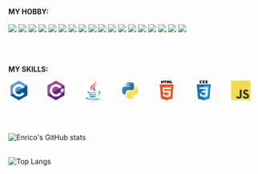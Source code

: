 **MY HOBBY:**
<br></br>
<img src ="https://img.shields.io/badge/Apple-000000.svg?style=for-the-badge&logo=Apple&logoColor=white">
<img src ="https://img.shields.io/badge/Bungie-0075BB.svg?style=for-the-badge&logo=Bungie&logoColor=white">
<img src ="https://img.shields.io/badge/Spotify-1DB954.svg?style=for-the-badge&logo=Spotify&logoColor=white">
<img src ="https://img.shields.io/badge/Nike-111111.svg?style=for-the-badge&logo=Nike&logoColor=white">
<img src ="https://img.shields.io/badge/Jordan-000000.svg?style=for-the-badge&logo=Jordan&logoColor=white">
<img src ="https://img.shields.io/badge/Amazon-FF9900.svg?style=for-the-badge&logo=Amazon&logoColor=white">
<img src ="https://img.shields.io/badge/Logitech%20G-00B8FC.svg?style=for-the-badge&logo=Logitech-G&logoColor=white">
<img src ="https://img.shields.io/badge/Corsair-000000.svg?style=for-the-badge&logo=Corsair&logoColor=white">
<img src ="https://img.shields.io/badge/MSI-FF0000.svg?style=for-the-badge&logo=MSI&logoColor=white">
<img src ="https://img.shields.io/badge/Cooler%20Master-1E1E28.svg?style=for-the-badge&logo=Cooler-Master&logoColor=white">
<img src ="https://img.shields.io/badge/NVIDIA-76B900.svg?style=for-the-badge&logo=NVIDIA&logoColor=white">
<img src ="https://img.shields.io/badge/ASUS-000000.svg?style=for-the-badge&logo=ASUS&logoColor=white">
<img src ="https://img.shields.io/badge/AMD-ED1C24.svg?style=for-the-badge&logo=AMD&logoColor=white">
<img src ="https://img.shields.io/badge/Yamaha%20Motor%20Corporation-E60012.svg?style=for-the-badge&logo=Yamaha-Motor-Corporation&logoColor=white">
<img src ="https://img.shields.io/badge/WhatsApp-25D366.svg?style=for-the-badge&logo=WhatsApp&logoColor=white">
<img src ="https://img.shields.io/badge/YouTube-FF0000.svg?style=for-the-badge&logo=YouTube&logoColor=white">
<img src ="https://img.shields.io/badge/Instagram-E4405F.svg?style=for-the-badge&logo=Instagram&logoColor=white">
<img src ="https://img.shields.io/badge/TikTok-000000.svg?style=for-the-badge&logo=TikTok&logoColor=white">


<br></br>

**MY SKILLS:**
<p style="display: flex; gap: 15px; justify-content: center; align-items: center;">
  <!-- C --> 
  <a href="https://en.cppreference.com/w/c" target="_blank" rel="noreferrer" style="border: none; outline: none;">
  <img src="https://raw.githubusercontent.com/devicons/devicon/master/icons/c/c-original.svg" alt="C" width="40" height="40"/></a>&nbsp;
  <!-- C# -->
  <a href="https://learn.microsoft.com/en-us/dotnet/csharp/" target="_blank" rel="noreferrer" style="border: none; outline: none;">
    <img src="https://raw.githubusercontent.com/devicons/devicon/master/icons/csharp/csharp-original.svg" alt="C#" width="40" height="40" /></a>&nbsp;
  <!-- Java -->
  <a href="https://docs.oracle.com/javase/8/docs/" target="_blank" rel="noreferrer" style="border: none; outline: none;">
    <img src="https://raw.githubusercontent.com/devicons/devicon/master/icons/java/java-original.svg" alt="Java" width="40" height="40" /></a>&nbsp;
  <!-- Python -->
  <a href="https://docs.python.org/3/" target="_blank" rel="noreferrer" style="border: none; outline: none;">
    <img src="https://raw.githubusercontent.com/devicons/devicon/master/icons/python/python-original.svg" alt="Python" width="40" height="40" /></a>&nbsp;
  <!-- HTML -->
  <a href="https://developer.mozilla.org/en-US/docs/Web/HTML" target="_blank" rel="noreferrer" style="border: none; outline: none;">
    <img src="https://raw.githubusercontent.com/devicons/devicon/master/icons/html5/html5-original-wordmark.svg" alt="HTML" width="40" height="40" /></a>&nbsp;
  <!-- CSS -->
  <a href="https://developer.mozilla.org/en-US/docs/Web/CSS" target="_blank" rel="noreferrer" style="border: none; outline: none;">
    <img src="https://raw.githubusercontent.com/devicons/devicon/master/icons/css3/css3-original-wordmark.svg" alt="CSS" width="40" height="40" /></a>&nbsp;
  <!-- JavaScript -->
  <a href="https://developer.mozilla.org/en-US/docs/Web/JavaScript" target="_blank" rel="noreferrer" style="border: none; outline: none;">
    <img src="https://raw.githubusercontent.com/devicons/devicon/master/icons/javascript/javascript-original.svg" alt="JavaScript" width="40" height="40" /></a>&nbsp;
</p>

<br></br>

![Enrico's GitHub stats](https://github-readme-stats.vercel.app/api?username=Enrico-github&theme=cobalt&bg_color=000000)
<br></br>

![Top Langs](https://github-readme-stats.vercel.app/api/top-langs/?username=Enrico-github&size_weight=0.5&count_weight=0.5&bg_color=000000)

<br></br>



